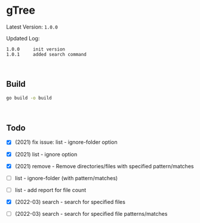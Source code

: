 # gTree

Latest Version: `1.0.0`

Updated Log:

```
1.0.0     init version
1.0.1     added search command

```

&nbsp;

## Build

```bash
go build -o build

```

&nbsp;

## Todo

- [x] (2021) fix issue: list - ignore-folder option

- [x] (2021) list - ignore option

- [x] (2021) remove - Remove directories/files with specified pattern/matches

- [ ] list - ignore-folder (with pattern/matches)

- [ ] list - add report for file count

- [x] (2022-03) search - search for specified files

- [ ] (2022-03) search - search for specified file patterns/matches

&nbsp;
